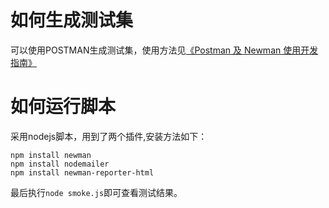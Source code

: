 # 如何生成测试集
可以使用POSTMAN生成测试集，使用方法见[《Postman 及 Newman 使用开发指南》](http://blog.text.wiki/tags.html#postman-ref)

# 如何运行脚本
采用nodejs脚本，用到了两个插件,安装方法如下：
```
npm install newman
npm install nodemailer
npm install newman-reporter-html
```

最后执行`node smoke.js`即可查看测试结果。
